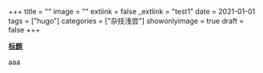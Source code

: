 +++
title = ""
image = ""
extlink = false
_extlink = "test1"
date = 2021-01-01
tags = ["hugo"]
categories = ["杂技浅尝"]
showonlyimage = true
draft = false
+++

[**标题**](https://wiki-power.com/%E5%A6%82%E4%BD%95%E5%9C%A8iPad%E4%B8%8A%E8%BF%90%E8%A1%8CVSCode)

aaa